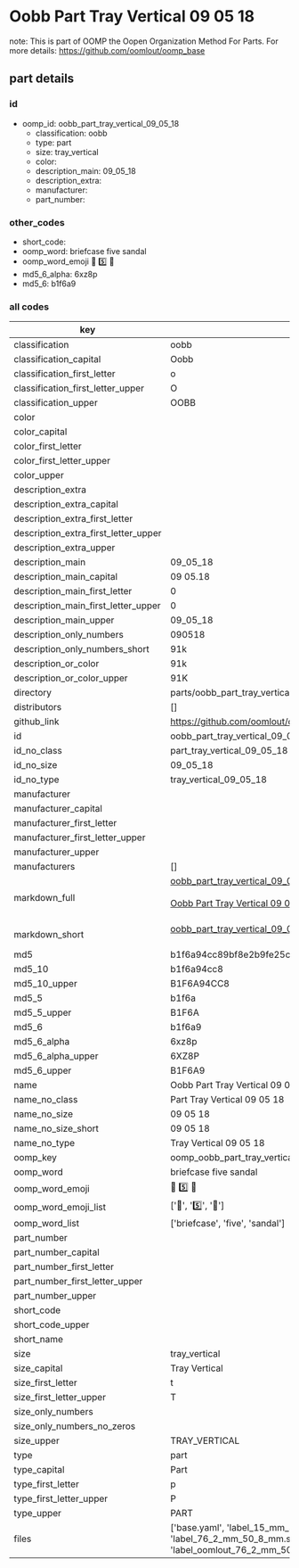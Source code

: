# Oobb Part Tray Vertical 09 05 18  

note: This is part of OOMP the Oopen Organization Method For Parts. For more details: https://github.com/oomlout/oomp_base

##  part details





### id
* oomp_id: oobb_part_tray_vertical_09_05_18
  * classification: oobb
  * type: part
  * size: tray_vertical
  * color: 
  * description_main: 09_05_18
  * description_extra: 
  * manufacturer: 
  * part_number: 

### other_codes
* short_code: 
* oomp_word: briefcase five sandal
* oomp_word_emoji :briefcase: :five: :sandal:
* md5_6_alpha: 6xz8p
* md5_6: b1f6a9

### all codes 
| key | value |  
| --- | --- |  
| classification | oobb |  
| classification_capital | Oobb |  
| classification_first_letter | o |  
| classification_first_letter_upper | O |  
| classification_upper | OOBB |  
| color |  |  
| color_capital |  |  
| color_first_letter |  |  
| color_first_letter_upper |  |  
| color_upper |  |  
| description_extra |  |  
| description_extra_capital |  |  
| description_extra_first_letter |  |  
| description_extra_first_letter_upper |  |  
| description_extra_upper |  |  
| description_main | 09_05_18 |  
| description_main_capital | 09 05.18 |  
| description_main_first_letter | 0 |  
| description_main_first_letter_upper | 0 |  
| description_main_upper | 09_05_18 |  
| description_only_numbers | 090518 |  
| description_only_numbers_short | 91k |  
| description_or_color | 91k |  
| description_or_color_upper | 91K |  
| directory | parts/oobb_part_tray_vertical_09_05_18 |  
| distributors | [] |  
| github_link | https://github.com/oomlout/oomlout_oomp_part_src/tree/main/parts/oobb_part_tray_vertical_09_05_18/working |  
| id | oobb_part_tray_vertical_09_05_18 |  
| id_no_class | part_tray_vertical_09_05_18 |  
| id_no_size | 09_05_18 |  
| id_no_type | tray_vertical_09_05_18 |  
| manufacturer |  |  
| manufacturer_capital |  |  
| manufacturer_first_letter |  |  
| manufacturer_first_letter_upper |  |  
| manufacturer_upper |  |  
| manufacturers | [] |  
| markdown_full | [oobb_part_tray_vertical_09_05_18](https://github.com/oomlout/oomlout_oomp_part_src/tree/main/parts/oobb_part_tray_vertical_09_05_18/working)<br>[](https://github.com/oomlout/oomlout_oomp_part_src/tree/main/parts/oobb_part_tray_vertical_09_05_18/working)<br>[Oobb Part Tray Vertical 09 05 18](https://github.com/oomlout/oomlout_oomp_part_src/tree/main/parts/oobb_part_tray_vertical_09_05_18/working)<br><br> |  
| markdown_short | [oobb_part_tray_vertical_09_05_18](https://github.com/oomlout/oomlout_oomp_part_src/tree/main/parts/oobb_part_tray_vertical_09_05_18/working)<br><br> |  
| md5 | b1f6a94cc89bf8e2b9fe25cbf5df62ec |  
| md5_10 | b1f6a94cc8 |  
| md5_10_upper | B1F6A94CC8 |  
| md5_5 | b1f6a |  
| md5_5_upper | B1F6A |  
| md5_6 | b1f6a9 |  
| md5_6_alpha | 6xz8p |  
| md5_6_alpha_upper | 6XZ8P |  
| md5_6_upper | B1F6A9 |  
| name | Oobb Part Tray Vertical 09 05 18 |  
| name_no_class | Part Tray Vertical 09 05 18 |  
| name_no_size | 09 05 18 |  
| name_no_size_short | 09 05 18 |  
| name_no_type | Tray Vertical 09 05 18 |  
| oomp_key | oomp_oobb_part_tray_vertical_09_05_18 |  
| oomp_word | briefcase five sandal |  
| oomp_word_emoji | :briefcase: :five: :sandal: |  
| oomp_word_emoji_list | [':briefcase:', ':five:', ':sandal:'] |  
| oomp_word_list | ['briefcase', 'five', 'sandal'] |  
| part_number |  |  
| part_number_capital |  |  
| part_number_first_letter |  |  
| part_number_first_letter_upper |  |  
| part_number_upper |  |  
| short_code |  |  
| short_code_upper |  |  
| short_name |  |  
| size | tray_vertical |  
| size_capital | Tray Vertical |  
| size_first_letter | t |  
| size_first_letter_upper | T |  
| size_only_numbers |  |  
| size_only_numbers_no_zeros |  |  
| size_upper | TRAY_VERTICAL |  
| type | part |  
| type_capital | Part |  
| type_first_letter | p |  
| type_first_letter_upper | P |  
| type_upper | PART |  
| files | ['base.yaml', 'label_15_mm_30_mm.pdf', 'label_15_mm_30_mm.svg', 'label_76_2_mm_50_8_mm.pdf', 'label_76_2_mm_50_8_mm.svg', 'label_oomlout_76_2_mm_50_8_mm.pdf', 'label_oomlout_76_2_mm_50_8_mm.svg', 'readme.md', 'working.json', 'working.yaml'] |  

